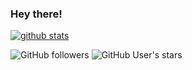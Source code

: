 ### Hey there!


[![github stats](https://github-readme-stats.vercel.app/api?username=jesterzilla&show_icons=true&theme=midnight)](https://github.com/jesterzilla)

![GitHub followers](https://img.shields.io/github/followers/jesterzilla?color=red-devil&label=FollowingPeeps&style=for-the-badge)
![GitHub User's stars](https://img.shields.io/github/stars/jesterzilla?affiliations=OWNER&color=raspberry_rose&style=for-the-badge)

